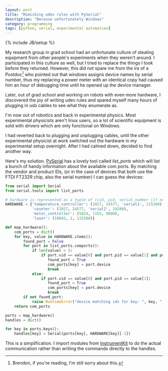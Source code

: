 ```yaml
---
layout: post
title: "Mimicking udev rules with PySerial"
description: "Because unfortunately Windows"
category: programming
tags: [python, serial, experimental automation]
---
```

{% include JB/setup %}

My research group in grad school had an unfortunate culture of stealing equipment from
other people's experiments when they weren't around. I participated in this culture as well,
 but I tried to replace the things I took before they returned. However, this did not
 spare me from the ire of a Postdoc[^1] who pointed out that windows assigns
  device names by serial number, thus my replacing a power meter with an identical
  copy had caused him an hour of debugging time until he opened up the device manager.

Later, out of grad school and working on robots with even more hardware, I discovered
the joy of writing udev rules and spared myself many hours of plugging in usb cables to
see what they enumerate as.

I'm now out of robotics and back in experimental physics. Most
experimental physicists aren't linux users, so a lot of scientific equipment is sold with
 drivers which are only functional on Windows.

I had reverted back to plugging and unplugging cables, until the other experimental
physicist at work switched out the hardware in my experimental setup overnight. After
I had calmed down, decided to find another way.

Here's my solution. [PySerial](http://pyserial.readthedocs.io/) has a lovely tool
called *list_ports* which will list a
 bunch of handy information about the available com ports. By matching the vendor and
 product IDs, (or in the case of devices that both use the FTDI FT232R chip, also the 
 serial number) I can guess the devices:


``` python
from serial import Serial
from serial.tools import list_ports

# hardware is represented as a tuple of (vid, pid, serial_number (if needed), baud_rate)
HARDWARE = {'temperature_controller': (1027, 24577, 'serial1', 115200),
            'counter': (1027, 24577, 'serial2', 19200),
            'motor_controller': (5824, 1155, 9600),
            'laser': (10682, 2, 115200)}

def map_hardware():
    com_ports = dict()
    for key, value in HARDWARE.items():
        found_port = False
        for port in list_ports.comports():
            if len(value) > 3:
                if port.vid == value[0] and port.pid == value[1] and port.serial_number == value[2]:
                   found_port = True
                   com_ports[key] = port.device
                   break
            else:
                if port.vid == value[0] and port.pid == value[1]:
                   found_port = True
                   com_ports[key] = port.device
                   break
        if not found_port:
            raise RuntimeError("device matching ids for key: ", key, " not found")
    return com_ports

ports = map_hardware()
handles = dict()

for key in ports.keys():
    handles[key] = Serial(ports[key], HARDWARE[key][-1])
```

This is a simplification. I import modules from [InstrumentKit](https://github.com/Galvant/InstrumentKit) to
 do the actual communication rather than writing the commands directly to the handles.

[^1]: Brendon, if you're reading, I'm still sorry about this.
